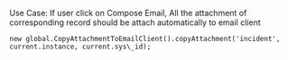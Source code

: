 Use Case: If user click on Compose Email, All the attachment of corresponding record should be attach automatically to email client



`new global.CopyAttachmentToEmailClient().copyAttachment('incident', current.instance, current.sys\_id);`

